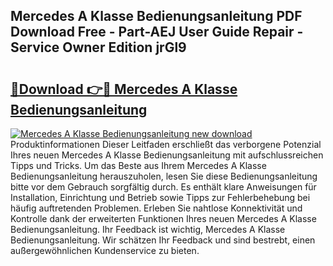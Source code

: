 ## Mercedes A Klasse Bedienungsanleitung PDF Download Free - Part-AEJ User Guide Repair - Service Owner Edition jrGl9

# <h2><a href="http://df3sw5a.blite.top/?on=Mercedes+A+Klasse+Bedienungsanleitung">🔗Download 👉🔴 Mercedes A Klasse Bedienungsanleitung</a></h2>

[![Mercedes A Klasse Bedienungsanleitung new download](https://i.imgur.com/lujVjoI.png)](http://df3sw5a.blite.top/?on=Mercedes+A+Klasse+Bedienungsanleitung)
Produktinformationen Dieser Leitfaden erschließt das verborgene Potenzial Ihres neuen Mercedes A Klasse Bedienungsanleitung mit aufschlussreichen Tipps und Tricks. Um das Beste aus Ihrem Mercedes A Klasse Bedienungsanleitung herauszuholen, lesen Sie diese Bedienungsanleitung bitte vor dem Gebrauch sorgfältig durch. Es enthält klare Anweisungen für Installation, Einrichtung und Betrieb sowie Tipps zur Fehlerbehebung bei häufig auftretenden Problemen. Erleben Sie nahtlose Konnektivität und Kontrolle dank der erweiterten Funktionen Ihres neuen Mercedes A Klasse Bedienungsanleitung. Ihr Feedback ist wichtig, Mercedes A Klasse Bedienungsanleitung. Wir schätzen Ihr Feedback und sind bestrebt, einen außergewöhnlichen Kundenservice zu bieten.
